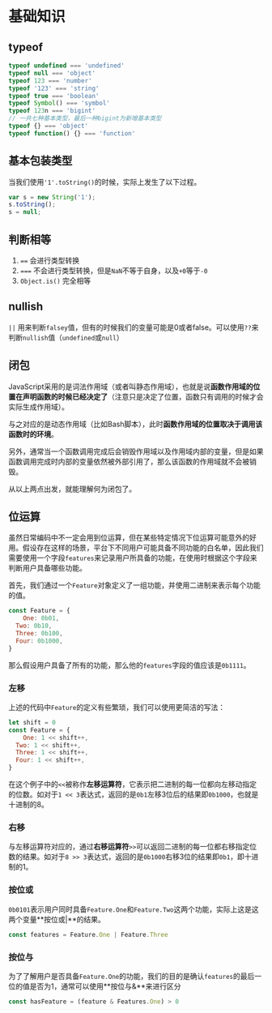 # 基础知识

## typeof
``` js
typeof undefined === 'undefined'
typeof null === 'object'
typeof 123 === 'number'
typeof '123' === 'string'
typeof true === 'boolean'
typeof Symbol() === 'symbol'
typeof 123n === 'bigint' 
// 一共七种基本类型，最后一种bigint为新增基本类型
typeof {} === 'object'
typeof function() {} === 'function'
```

## 基本包装类型

当我们使用`'1'.toString()`的时候，实际上发生了以下过程。

``` js
var s = new String('1');
s.toString();
s = null;
```

## 判断相等

1. `==` 会进行类型转换
2. `===` 不会进行类型转换，但是`NaN`不等于自身，以及`+0`等于`-0 `
3. `Object.is()` 完全相等

## nullish

`||` 用来判断`falsey`值，但有的时候我们的变量可能是0或者false。可以使用`??`来判断`nullish`值（`undefined`或`null`）





## 闭包

JavaScript采用的是词法作用域（或者叫静态作用域），也就是说**函数作用域的位置在声明函数的时候已经决定了**（注意只是决定了位置，函数只有调用的时候才会实际生成作用域）。

与之对应的是动态作用域（比如Bash脚本），此时**函数作用域的位置取决于调用该函数时的环境**。

另外，通常当一个函数调用完成后会销毁作用域以及作用域内部的变量，但是如果函数调用完成时内部的变量依然被外部引用了，那么该函数的作用域就不会被销毁。



从以上两点出发，就能理解何为闭包了。





## 位运算 

虽然日常编码中不一定会用到位运算，但在某些特定情况下位运算可能意外的好用。假设存在这样的场景，平台下不同用户可能具备不同功能的白名单，因此我们需要使用一个字段`features`来记录用户所具备的功能，在使用时根据这个字段来判断用户具备哪些功能。

首先，我们通过一个`Feature`对象定义了一组功能，并使用二进制来表示每个功能的值。

``` js
const Feature = {
	One: 0b01,
  Two: 0b10,
  Three: 0b100,
  Four: 0b1000,
}
```

那么假设用户具备了所有的功能，那么他的`features`字段的值应该是`0b1111`。



### 左移

上述的代码中`Feature`的定义有些繁琐，我们可以使用更简洁的写法：

``` js
let shift = 0
const Feature = {
	One: 1 << shift++,
  Two: 1 << shift++,
  Three: 1 << shift++,
  Four: 1 << shift++,
}
```

在这个例子中的`<<`被称作**左移运算符**，它表示把二进制的每一位都向左移动指定的位数。如对于`1 << 3`表达式，返回的是`0b1`左移3位后的结果即`0b1000`，也就是十进制的8。



### 右移

与左移运算符对应的，通过**右移运算符**`>>`可以返回二进制的每一位都右移指定位数的结果。如对于`8 >> 3`表达式，返回的是`0b1000`右移3位的结果即`0b1`，即十进制的1。



### 按位或

`0b0101`表示用户同时具备`Feature.One`和`Feature.Two`这两个功能，实际上这是这两个变量**按位或|**的结果。

``` js
const features = Feature.One | Feature.Three
```



### 按位与

为了了解用户是否具备`Feature.One`的功能，我们的目的是确认`features`的最后一位的值是否为1，通常可以使用**按位与&**来进行区分

``` js
const hasFeature = (feature & Features.One) > 0
```
